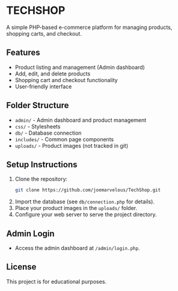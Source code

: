 # TECHSHOP

A simple PHP-based e-commerce platform for managing products, shopping carts, and checkout.

## Features
- Product listing and management (Admin dashboard)
- Add, edit, and delete products
- Shopping cart and checkout functionality
- User-friendly interface

## Folder Structure
- `admin/` - Admin dashboard and product management
- `css/` - Stylesheets
- `db/` - Database connection
- `includes/` - Common page components
- `uploads/` - Product images (not tracked in git)

## Setup Instructions
1. Clone the repository:
   ```sh
   git clone https://github.com/joemarvelous/TechShop.git
   ```
2. Import the database (see `db/connection.php` for details).
3. Place your product images in the `uploads/` folder.
4. Configure your web server to serve the project directory.

## Admin Login
- Access the admin dashboard at `/admin/login.php`.

## License
This project is for educational purposes.
